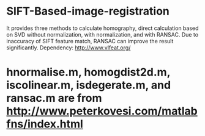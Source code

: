 # SIFT-Based-image-registration
It provides three methods to calculate homography, direct calculation based on SVD without normalization, with normalization, and with  RANSAC. Due to inaccuracy of SIFT feature match, RANSAC can improve the result significantly. 
Dependency: http://www.vlfeat.org/
# hnormalise.m, homogdist2d.m, iscolinear.m, isdegerate.m, and ransac.m are from http://www.peterkovesi.com/matlabfns/index.html

